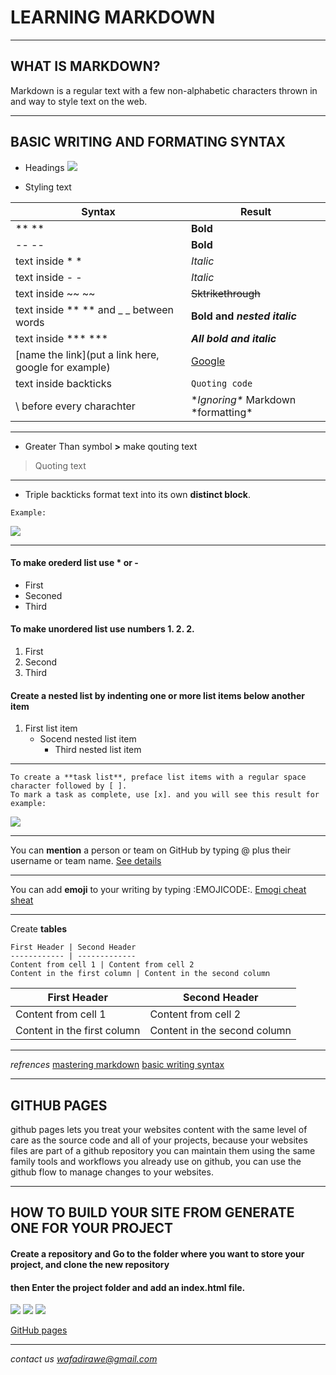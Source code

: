 # LEARNING MARKDOWN
***
## WHAT IS MARKDOWN?
Markdown is a regular text with a few non-alphabetic characters thrown in and way to style text on the web.
***
## BASIC WRITING AND FORMATING SYNTAX

* Headings
![](https://www.ghostforbeginners.com/content/images/2014/May/Headers.png)

* Styling text

Syntax | Result
-------|----------------
** **  | **Bold**
-- --  | **Bold**
text inside * *    | *Italic*
text inside - -    | *Italic*
text inside ~~ ~~  | ~~Sktrikethrough~~
text inside ** ** and _ _ between words | **Bold and _nested_ _italic_**
text inside *** *** | ***All bold and italic***
[name the link](put a link here, google for example) | [Google](https://www.google.com/)
text inside backticks | `Quoting code`
\ before every charachter | \**Ignoring\** Markdown \*formatting\*
***
* Greater Than symbol **>** make qouting text
> Quoting text
***
* Triple backticks format text into its own **distinct block**. 
``` 
Example:
```
![](triple-backticks.png)
***
#### To make orederd list use * or - 
- First 
- Seconed
- Third
#### To make unordered list use numbers 1. 2. 2. 
1. First
2. Second
3. Third
#### Create a nested list by indenting one or more list items below another item
1. First list item
   - Socend nested list item
      - Third nested list item
***
```
To create a **task list**, preface list items with a regular space character followed by [ ].
To mark a task as complete, use [x]. and you will see this result for example:
```
![](https://docs.microsoft.com/en-us/azure/devops/project/wiki/media/markdown-guidance/markdown-checklists.png?view=azure-devops)
***
You can **mention** a person or team on GitHub by typing @ plus their username or team name.
[See details](https://docs.github.com/en/github/managing-subscriptions-and-notifications-on-github/about-notifications)
***
You can add **emoji** to your writing by typing :EMOJICODE:.
[Emogi cheat sheat](https://github.com/ikatyang/emoji-cheat-sheet/blob/master/README.md)
***
Create **tables** 
```
First Header | Second Header
------------ | -------------
Content from cell 1 | Content from cell 2
Content in the first column | Content in the second column
```
First Header | Second Header
------------ | -------------
Content from cell 1 | Content from cell 2
Content in the first column | Content in the second column
***
*refrences*
[mastering markdown](https://guides.github.com/features/mastering-markdown/)
[basic writing syntax](https://docs.github.com/en/github/writing-on-github/basic-writing-and-formatting-syntax)
***
## GITHUB PAGES 
github pages lets you treat your websites content with the same level of care as the source code and all of 
your projects, because your websites files are part of a github repository you can maintain them using the same family tools
and workflows you already use on github, you can use the github flow to manage changes to your websites.
***
## HOW TO BUILD YOUR SITE FROM GENERATE ONE FOR YOUR PROJECT
#### Create a repository and Go to the folder where you want to store your project, and clone the new repository
#### then Enter the project folder and add an index.html file.
![](https://lh3.googleusercontent.com/proxy/fBZ8HLhvWuod18hebfUFlGRtclbjItDbd_bSW_AlGR955Lu-yx5YO0JYYmVvCTe7yLbuu4BrPlNcSBFzspq-EqhGEXgLmhGXRdVCBflvlHuFedg2TkDVmBdAi-8z9XCRXw)
![](https://blogs.sap.com/wp-content/uploads/2019/07/2019-07-12_11-18-03.jpg)
![](https://opensource.com/sites/default/files/u128651/git_guide12.png)

[GitHub pages](https://pages.github.com/)
***
*contact us wafadirawe@gmail.com*
